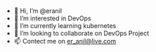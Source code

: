 - 👋 Hi, I’m @eranil
- 👀 I’m interested in DevOps
- 🌱 I’m currently learning kubernetes
- 💞️ I’m looking to collaborate on DevOps Project
- 📫 Contect me on er_anil@live.com

<!---
eranil/eranil is a ✨ special ✨ repository because its `README.md` (this file) appears on your GitHub profile.
You can click the Preview link to take a look at your changes.
--->
